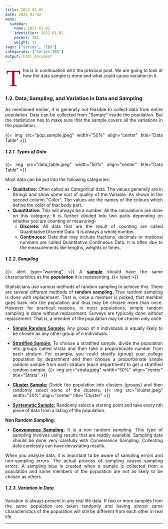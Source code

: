 ```yaml
---
title: 2022-01-02
date: 2022-01-02
menu:
  sidebar:
    name: 2022-01-02
    identifier: 2022-01-02
    parent: IBS
    weight: 11
tags: ["Series", "IBS"]
categories: ["Series-IBS"]
output: html_document
---
```




<span class="firstcharacter">T</span>his is in continuation with the previous post. We are going to look at how the data sample is done and what could cause variation in it.
</br>
</p>
</br>
</p>

### 1.2. Data, Sampling, and Variation in Data and Sampling

As mentioned earlier, it is generally not feasible to collect data from entire population. Data can be collected from "Sample" inside the population. But the statistician has to make sure that the sample covers all the variations in the population.

{{< img src="pop_sample.jpeg" width="50%" align="center" title="Data Table" >}}

##### 1.2.1. Types of Data

{{< img src="data_table.jpeg" width="50%" align="center" title="Data Table" >}}

Most data can be put into the following categories:
- **Qualitative:** Often called as Categorical data. The values generally are in Strings and show some sort of quality of the Variable. As shown in the second column "Color". The values are the names of the colours which define the color of that body part.
- **Quantitative:** This will always be a number. All the calculations are done on this category. It is further divided into two parts depending on whether you are counting or measuring-
    - **Discrete:** All data that are the result of counting are called Quantitative Discrete Data. It is always a whole number.
    - **Continuous:** Data that may include fractions, decimals or irrational numbers are called Quantitative Continuous Data. It is often due to the measurements like lengths, weights or times.


##### 1.2.2. Sampling

{{< alert type="warning" >}}
A <b><u>sample</b></u> should have the same characteristics as the <b>population</b> it is representing.
{{< /alert >}}

Statisticians use various methods of random sampling to achieve this. There are several different methods of **random sampling.** True random sampling is done with replacement. That is, once a member is picked, that member goes back into the population and thus may be chosen more than once. However for practical reasons, in most populations, simple random sampling is done without replacement. Surveys are typically done without replacement. That is, a member of the population may be chosen only once.

- <u>**Simple Random Sample:**</u> Any group of _n_ individuals is equally likely to be chosen as any other group of _n_ individuals.

- <u>**Stratified Sample:**</u> To choose a stratified sample, divide the population into groups called strata and then take a proportionate number from each stratum. For example, you could stratify (group) your college population by department and then choose a proportionate simple random sample from each stratum (each department) to get a stratified random sample. 
    {{< img src="strata.jpeg" width="50%" align="center" title="Strata" >}}

- <u>**Cluster Sample:**</u> Divide the population into clusters (groups) and then randomly select some of the clusters.
    {{< img src="cluster.jpeg" width="20%" align="center" title="Cluster" >}}

- <u>**Systematic Sample:**</u> Randomly select a starting point and take every nth piece of data from a listing of the population.


**Non Random Sampling:**
- <u>**Convenience Sampling:**</u> It is a non random sampling. This type of sampling involves using results that are readily available. Sampling data should be done very carefully with Convenience Sampling. Collecting data carelessly can have devastating results.


When you analyze data, it is important to be aware of sampling errors and non-sampling errors. The actual process of sampling causes sampling errors. A sampling bias is created when a sample is collected from a population and some members of the population are not as likely to be chosen as others.


##### 1.2.3. Variation in Data

Variation is always present in any real life data. If two or more samples from the same population are taken randomly and having almost same characteristics of the population will still be different from each other in real life. 


-------------------------------------------------------------------------------------
<style>
body {
text-align: justify
}
</style>

<style>
.firstcharacter {
  color: #903;
  float: left;
  font-family: Georgia;
  font-size: 75px;
  line-height: 60px;
  padding-top: 4px;
  padding-right: 8px;
  padding-left: 3px;
}
</style>

<style>
.comment {
  color: #999999;
  float: left;
  font-size: 12px;
  font-style: italic;
}
</style>

